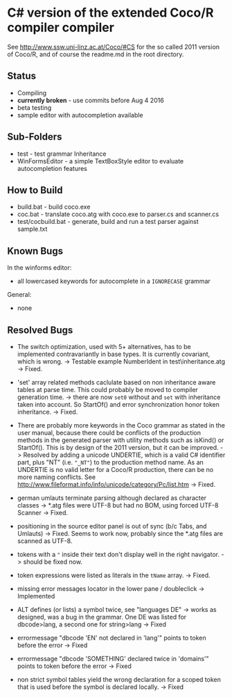 # C# version of the extended Coco/R compiler compiler

See http://www.ssw.uni-linz.ac.at/Coco/#CS for the
so called 2011 version of Coco/R, and of course 
the readme.md in the root directory.


## Status

* Compiling
* **currently broken** - use commits before Aug 4 2016
* beta testing
* sample editor with autocompletion available


## Sub-Folders

* test - test grammar Inheritance
* WinFormsEditor - a simple TextBoxStyle editor to evaluate autocompletion features


## How to Build

* build.bat - build coco.exe 
* coc.bat - translate coco.atg with coco.exe to parser.cs and scanner.cs
* test/cocbuild.bat - generate, build and run a test parser against sample.txt


## Known Bugs

In the winforms editor:

* all lowercased keywords for autocomplete in a `IGNORECASE` grammar

General:

* none


## Resolved Bugs

* The switch optimization, used with 5+ alternatives, 
  has to be implemented contravariantly in base types. 
  It is currently covariant, which is wrong.
  -> Testable example NumberIdent in test\inheritance.atg
  -> Fixed. 

* 'set' array related methods caclulate based on
  non inheritance aware tables at parse time.
  This could probably be moved to compiler
  generation time.
  -> there are now `set0` without and `set` with
  inheritance taken into account. So StartOf() and
  error synchronization honor token inheritance.
  -> Fixed.

* There are probably more keywords in the Coco grammar
  as stated in the user manual, because there could
  be conflicts of the production methods in the generated
  parser with utility methods such as isKind() or 
  StartOf(). This is by design of the 2011 version, but
  it can be improved.
  -> Resolved by adding a unicode UNDERTIE, which is a valid C#
  identifier part, plus "NT" (i.e. `"‿NT"`)
  to the production method name. As an UNDERTIE is no valid
  letter for a Coco/R production, there can be no more
  naming conflicts. See http://www.fileformat.info/info/unicode/category/Pc/list.htm
  -> Fixed.

* german umlauts terminate parsing although declared as character classes
  -> *.atg files were UTF-8 but had no BOM, using forced UTF-8 Scanner -> Fixed.

* positioning in the source editor panel is out of sync (b/c Tabs, and Umlauts)
  -> Fixed. Seems to work now, probably since the *.atg files are scanned as UTF-8.

* tokens with a `"` inside their text don't display well in the right navigator.
  -> should be fixed now.

* token expressions were listed as literals in the `tName` array. -> Fixed. 

* missing error messages locator in the lower pane / doubleclick -> Implemented

* ALT defines (or lists) a symbol twice, see "languages DE" 
  -> works as designed, was a bug in the grammar. One DE was listed for
  dbcode>lang, a second one for string>lang -> Fixed


* errormessage "dbcode 'EN' not declared in 'lang'" points to token 
  before the error -> Fixed

* errormessage "dbcode 'SOMETHING' declared twice in 'domains'" points 
  to token before the error -> Fixed

* non strict symbol tables yield the wrong declaration for a scoped
  token that is used before the symbol is declared locally.
  -> Fixed
